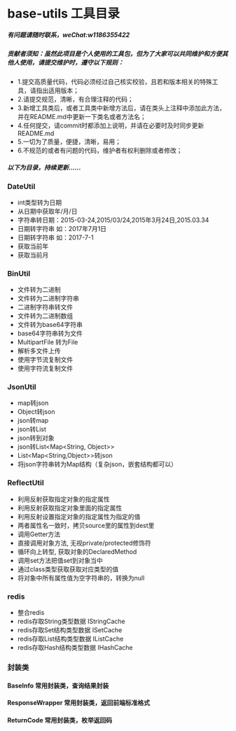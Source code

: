 # base-utils 工具目录
##### 有问题请随时联系，weChat:w1186355422
##### 贡献者须知：虽然此项目是个人使用的工具包，但为了大家可以共同维护和方便其他人使用，请提交维护时，遵守以下规则：
* 1.提交高质量代码，代码必须经过自己核实校验，且若和版本相关的特殊工具，请指出适用版本；
* 2.请提交规范，清晰，有合理注释的代码；
* 3.新增工具类后，或者工具类中新增方法后，请在类头上注释中添加此方法，并在README.md中更新一下类名或者方法名；
* 4.任何提交，请commit时都添加上说明，并请在必要时及时同步更新README.md
* 5.一切为了质量，便捷，清晰，易用；
* 6.不规范的或者有问题的代码，维护者有权利删除或者修改；
##### 以下为目录，持续更新......
### DateUtil
 * int类型转为日期
 * 从日期中获取年/月/日
 * 字符串转日期：2015-03-24,2015/03/24,2015年3月24日,2015.03.34
 * 日期转字符串 如：2017年7月1日
 * 日期转字符串 如：2017-7-1
 * 获取当前年
 * 获取当前月
### BinUtil
 * 文件转为二进制
 * 文件转为二进制字符串
 * 二进制字符串转文件
 * 文件转为二进制数组
 * 文件转为base64字符串
 * base64字符串转为文件
 * MultipartFile 转为File
 * 解析多文件上传
 * 使用字节流复制文件
 * 使用字符流复制文件
### JsonUtil
 * map转json
 * Object转json
 * json转map
 * json转List<T>
 * json转到对象
 * json转List<Map<String, Object>>
 * List<Map<String,Object>>转json
 * 将json字符串转为Map结构（复杂json，嵌套结构都可以）
 ### ReflectUtil
  * 利用反射获取指定对象的指定属性
  * 利用反射获取指定对象里面的指定属性
  * 利用反射设置指定对象的指定属性为指定的值
  * 两者属性名一致时，拷贝source里的属性到dest里
  * 调用Getter方法
  * 直接调用对象方法, 无视private/protected修饰符
  * 循环向上转型, 获取对象的DeclaredMethod
  * 调用set方法把值set到对象当中
  * 通过class类型获取获取对应类型的值
  * 将对象中所有属性值为空字符串的，转换为null
### redis
* 整合redis
* redis存取String类型数据 IStringCache
* redis存取Set结构类型数据 ISetCache
* redis存取List结构类型数据 IListCache
* redis存取Hash结构类型数据 IHashCache

 ### 封装类
 #### BaseInfo 常用封装类，查询结果封装
 #### ResponseWrapper 常用封装类，返回前端标准格式
 #### ReturnCode 常用封装类，枚举返回码
